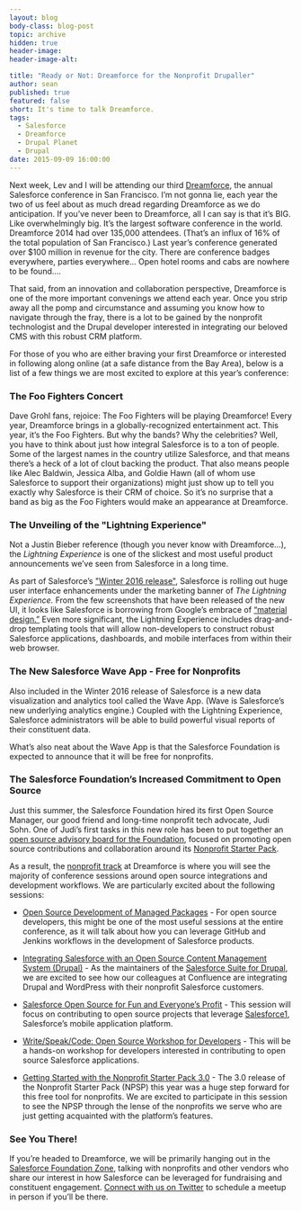 ```yaml
---
layout: blog
body-class: blog-post
topic: archive
hidden: true
header-image:
header-image-alt:

title: "Ready or Not: Dreamforce for the Nonprofit Drupaller"
author: sean
published: true
featured: false
short: It's time to talk Dreamforce.
tags: 
  - Salesforce
  - Dreamforce
  - Drupal Planet
  - Drupal
date: 2015-09-09 16:00:00
---
```

Next week, Lev and I will be attending our third [Dreamforce](http://www.salesforce.com/dreamforce/DF15/), the annual Salesforce conference in San Francisco. I’m not gonna lie, each year the two of us feel about as much dread regarding Dreamforce as we do anticipation. If you’ve never been to Dreamforce, all I can say is that it’s BIG. Like overwhelmingly big. It’s the largest software conference in the world. Dreamforce 2014 had over 135,000 attendees. (That’s an influx of 16% of the total population of San Francisco.) Last year’s conference generated over $100 million in revenue for the city. There are conference badges everywhere, parties everywhere… Open hotel rooms and cabs are nowhere to be found….

That said, from an innovation and collaboration perspective, Dreamforce is one of the more important convenings we attend each year. Once you strip away all the pomp and circumstance and assuming you know how to navigate through the fray, there is a lot to be gained by the nonprofit technologist and the Drupal developer interested in integrating our beloved CMS with this robust CRM platform.

For those of you who are either braving your first Dreamforce or interested in following along online (at a safe distance from the Bay Area), below is a list of a few things we are most excited to explore at this year’s conference:

### The Foo Fighters Concert
Dave Grohl fans, rejoice: The Foo Fighters will be playing Dreamforce! Every year, Dreamforce brings in a globally-recognized entertainment act. This year, it’s the Foo Fighters. But why the bands? Why the celebrities? Well, you have to think about just how integral Salesforce is to a ton of people. Some of the largest names in the country utilize Salesforce, and that means there’s a heck of a lot of clout backing the product. That also means people like Alec Baldwin, Jessica Alba, and Goldie Hawn (all of whom use Salesforce to support their organizations) might just show up to tell you exactly why Salesforce is their CRM of choice. So it’s no surprise that a band as big as the Foo Fighters would make an appearance at Dreamforce.

### The Unveiling of the "Lightning Experience"

Not a Justin Bieber reference (though you never know with Dreamforce…), the *Lightning Experience* is one of the slickest and most useful product announcements we’ve seen from Salesforce in a long time.

As part of Salesforce’s ["Winter 2016 release"](https://www.salesforce.com/blog/2016/09/get-ready-for-the-winter-17-release.html), Salesforce is rolling out huge user interface enhancements under the marketing banner of *The Lightning Experience.* From the few screenshots that have been released of the new UI, it looks like Salesforce is borrowing from Google’s embrace of [“material design.”](https://www.google.com/design/spec/material-design/introduction.html) Even more significant, the Lightning Experience includes drag-and-drop templating tools that will allow non-developers to construct robust Salesforce applications, dashboards, and mobile interfaces from within their web browser.

### The New Salesforce Wave App - Free for Nonprofits

Also included in the Winter 2016 release of Salesforce is a new data visualization and analytics tool called the Wave App. (Wave is Salesforce’s new underlying analytics engine.) Coupled with the Lightning Experience, Salesforce administrators will be able to build powerful visual reports of their constituent data.

What’s also neat about the Wave App is that the Salesforce Foundation is expected to announce that it will be free for nonprofits.

### The Salesforce Foundation’s Increased Commitment to Open Source

Just this summer, the Salesforce Foundation hired its first Open Source Manager, our good friend and long-time nonprofit tech advocate, Judi Sohn. One of Judi’s first tasks in this new role has been to put together an [open source advisory board for the Foundation](http://www.salesforcefoundation.org/join-the-new-nonprofit-starter-pack-advisory-board/), focused on promoting open source contributions and collaboration around its [Nonprofit Starter Pack](http://www.salesforcefoundation.org/help/nonprofitstarterpack/).

As a result, the [nonprofit track](http://www.salesforcefoundation.org/dreamforce-15/) at Dreamforce is where you will see the majority of conference sessions around open source integrations and development workflows. We are particularly excited about the following sessions:

* [Open Source Development of Managed Packages](https://success.salesforce.com/Ev_Sessions?eventId=a1Q30000000DHQlEAO#/session/a2q300000019kJjAAI) - For open source developers, this might be one of the most useful sessions at the entire conference, as it will talk about how you can leverage GitHub and Jenkins workflows in the development of Salesforce products.

* [Integrating Salesforce with an Open Source Content Management System (Drupal)](https://success.salesforce.com/Ev_Sessions?eventId=a1Q30000000DHQlEAO#/session/a2q30000001CIenAAG) - As the maintainers of the [Salesforce Suite for Drupal](https://www.drupal.org/project/salesforce), we are excited to see how our colleagues at Confluence are integrating Drupal and WordPress with their nonprofit Salesforce customers.

* [Salesforce Open Source for Fun and Everyone’s Profit](https://success.salesforce.com/Ev_Sessions?eventId=a1Q30000000DHQlEAO#/session/a2q30000001BWXrAAO) - This session will focus on contributing to open source projects that leverage [Salesforce1](http://www.salesforce.com/mobile/overview/), Salesforce’s mobile application platform.

* [Write/Speak/Code: Open Source Workshop for Developers](https://success.salesforce.com/Ev_Sessions?eventId=a1Q30000000DHQlEAO#/session/a2q30000001CYS7AAO) - This will be a hands-on workshop for developers interested in contributing to open source Salesforce applications.

* [Getting Started with the Nonprofit Starter Pack 3.0](https://success.salesforce.com/Ev_Sessions?eventId=a1Q30000000DHQlEAO#/session/a2q30000001BTlUAAW) - The 3.0 release of the Nonprofit Starter Pack (NPSP) this year was a huge step forward for this free tool for nonprofits. We are excited to participate in this session to see the NPSP through the lense of the nonprofits we serve who are just getting acquainted with the platform’s features.

### See You There!

If you’re headed to Dreamforce, we will be primarily hanging out in the [Salesforce Foundation Zone](http://www.salesforcefoundation.org/dreamforce-15/), talking with nonprofits and other vendors who share our interest in how Salesforce can be leveraged for fundraising and constituent engagement. [Connect with us on Twitter](https://twitter.com/thinkshout) to schedule a meetup in person if you’ll be there.
